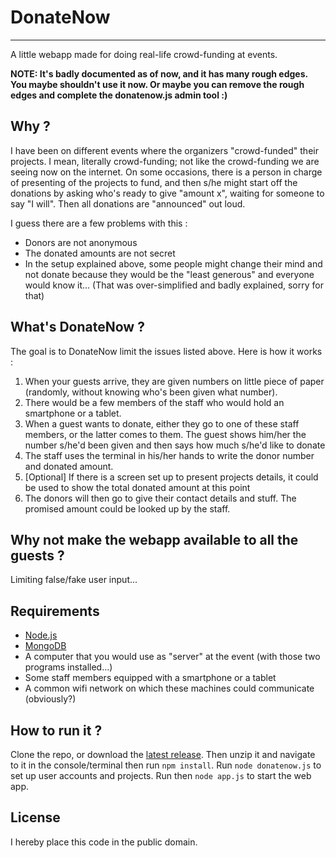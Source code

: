 # DonateNow
------------------------------------------

A little webapp made for doing real-life crowd-funding at events.

**NOTE: It's badly documented as of now, and it has many rough edges. You maybe shouldn't use it now. Or maybe you can remove the rough edges and complete the donatenow.js admin tool :)**

## Why ?

I have been on different events where the organizers "crowd-funded" their projects. I mean, literally crowd-funding; not like the crowd-funding we are seeing now on the internet. On some occasions, there is a person in charge of presenting of the projects to fund, and then s/he might start off the donations by asking who's ready to give "amount x", waiting for someone to say "I will". Then all donations are "announced" out loud.

I guess there are a few problems with this :

* Donors are not anonymous
* The donated amounts are not secret
* In the setup explained above, some people might change their mind and not donate because they would be the "least generous" and everyone would know it... (That was over-simplified and badly explained, sorry for that)

## What's DonateNow ?

The goal is to DonateNow limit the issues listed above. Here is how it works :

1. When your guests arrive, they are given numbers on little piece of paper (randomly, without knowing who's been given what number).
2. There would be a few members of the staff who would hold an smartphone or a tablet.
3. When a guest wants to donate, either they go to one of these staff members, or the latter comes to them. The guest shows him/her the number s/he'd been given and then says how much s/he'd like to donate
4. The staff uses the terminal in his/her hands to write the donor number and donated amount.
5. [Optional] If there is a screen set up to present projects details, it could be used to show the total donated amount at this point
6. The donors will then go to give their contact details and stuff. The promised amount could be looked up by the staff.

## Why not make the webapp available to all the guests ?

Limiting false/fake user input...

## Requirements

* [Node.js](http://nodejs.org/)
* [MongoDB](http://www.mongodb.org/)
* A computer that you would use as "server" at the event (with those two programs installed...)
* Some staff members equipped with a smartphone or a tablet
* A common wifi network on which these machines could communicate (obviously?)

## How to run it ?

Clone the repo, or download the [latest release](https://BatikhSouri/BatikhSouri/DonateNow/releases/). Then unzip it and navigate to it in the console/terminal then run `npm install`. Run `node donatenow.js` to set up user accounts and projects. Run then `node app.js` to start the web app.

## License

I hereby place this code in the public domain.
